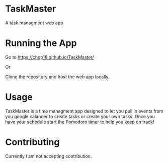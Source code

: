 # TaskMaster
A task managment web app

# Running the App
Go to https://chop18.github.io/TaskMaster/

Or

Clone the repository and host the web app locally.

# Usage

TaskMaster is a time managment app designed to let you pull in events from you google calander to create tasks or create your own tasks.
Once you have your schedule start the Pomodoro timer to help you keep on track!

# Contributing

Currently I am not accepting contribution.
